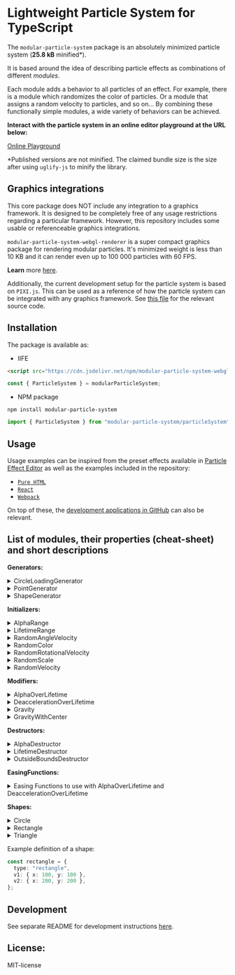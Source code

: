 <!---
This README is displayed in the front page of GitHub page
--->

# Lightweight Particle System for TypeScript

The `modular-particle-system` package is an absolutely minimized particle system (**25.8 kB** minified\*).

It is based around the idea of describing particle effects as combinations of different _modules_.

Each module adds a behavior to all particles of an effect.
For example, there is a module which randomizes the color of particles.
Or a module that assigns a random velocity to particles, and so on...
By combining these functionally simple modules, a wide variety of behaviors can be achieved.

**Interact with the particle system in an online editor playground at the URL below:**

[Online Playground](https://risto-paasivirta.github.io/ParticleSystem/)

\*Published versions are not minified. The claimed bundle size is the size after using `uglify-js` to minify the library.

## Graphics integrations

This core package does NOT include any integration to a graphics framework.
It is designed to be completely free of any usage restrictions regarding a particular framework. However, this repository includes some usable or referenceable graphics integrations.

`modular-particle-system-webgl-renderer` is a super compact graphics package for rendering modular particles. It's minimized weight is less than 10 KB and it can render even up to 100 000 particles with 60 FPS.

**Learn** more [here](./modular-particle-system-webgl-renderer/README.md).

Additionally, the current development setup for the particle system is based on `PIXI.js`. This can be used as a reference of how the particle system can be integrated with any graphics framework. See [this file](https://github.com/Risto-Paasivirta/ParticleSystem/tree/master/playground/apps/helpers/renderer/renderer.ts) for the relevant source code.

## Installation

The package is available as:

- IIFE

```html
<script src="https://cdn.jsdelivr.net/npm/modular-particle-system-webgl-renderer@1.3.0/index.iife.js"></script>
```

```js
const { ParticleSystem } = modularParticleSystem;
```

- NPM package

`npm install modular-particle-system`

```js
import { ParticleSystem } from "modular-particle-system/particleSystem";
```

## Usage

Usage examples can be inspired from the preset effects available in [Particle Effect Editor](https://risto-paasivirta.github.io/ParticleSystem/) as well as the examples included in the repository:

- [`Pure HTML`](./examples/pure-html/README.md)
- [`React`](./examples/create-react-app/README.md)
- [`Webpack`](./examples/webpack/README.md)

On top of these, the [development applications in GitHub](https://github.com/Risto-Paasivirta/ParticleSystem/tree/master/playground/apps) can also be relevant.

## List of modules, their properties (cheat-sheet) and short descriptions

**Generators:**

<details><summary>CircleLoadingGenerator</summary>

- `interval: number`
- `bursts: Burst[]`
- `center: Position`
- `radius: number`
- `nextParticleAngle: number`
- `angleStep: number`  
  Generates particles in a way like loading animation. The particles move along the circumference of the circle. Interval of generating particles, position and radius of circle, the angle between the particles and anglestep can be changed with given properties above.

</details>

<details><summary>PointGenerator</summary>

- `interval: number`
- `bursts: Burst[]`
- `position: Position`  
  Generates particles from a single point. Interval and position of PointGenerator can be changed with given properties above

</details>

<details><summary>ShapeGenerator</summary>

- `interval: number`
- `bursts: Burst[]`
- `shape: Shape`
- `edgesOnly: Boolean`
Generates particles inside a chosen shape. Interval generating particles and shape of ShapeGenerator can be changed with given properties above. The shape affects the shape of the region in which the particles can be generated.
</details>

**Initializers:**

<details><summary>AlphaRange</summary>

- `min: number`
- `max: number`  
  Gives random degree of transparency between given min and max values.

</details>

<details><summary>LifetimeRange</summary>

- `min: number`
- `max: number`  
  Gives random lifetime range between min and max values as seconds.

</details>

<details><summary>RandomAngleVelocity</summary>

- `min: number`
- `max: number`  
  Gives random angle to velocity. Do not use with RandomVelocity.

</details>

<details><summary>RandomColor</summary>

- `palette: Color[]`  
  Gives random color between given RGB values in matrix.

</details>

<details><summary>RandomRotationalVelocity</summary>

- `min: number`
- `max: number`  
  Gives random rotational spinning velocity between given min and max values. Units are radians/second.

</details>

<details><summary>RandomScale</summary>

- `min: number`
- `max: number`  
  Scales size of particles between given min and max values.

</details>

<details><summary>RandomVelocity</summary>

- `randomX: Range`
- `randomY: Range`  
  Gives velocity between given values. The values are divided into minimum and maximum values in the x and y directions. Do not use with RandomAngleVelocity.

</details>

**Modifiers:**

<details><summary>AlphaOverLifetime</summary>

- `easing: EasingFunction`  
  Changes how transparency changes, for example fading or blinking animation.

</details>

<details><summary>DeaccelerationOverLifetime</summary>

- `easing: EasingFunction`  
  Decreases velocity of a particle over its lifetime.

</details>

<details><summary>Gravity</summary>

- `strength: number`  
  Gives one way gravity to particles.

</details>

<details><summary>GravityWithCenter</summary>

- `strength: number`
- `center: position`
- `maxPullStrengthDistance: number`
- `maxPullStrengthMultiplier: number`
- `minPullStrengthDistance: number`
- `minPullStrengthMultipler: number`  
  Gives planetary gravitation to particles based on given values.

</details>

**Destructors:**

<details><summary>AlphaDestructor</summary>

Destroys particles which alpha value is less or equal to zero.

</details>

<details><summary>LifetimeDestructor</summary>

Destroys particles which lifetime value is more or equal to particle lifetime.

</details>

<details><summary>OutsideBoundsDestructor</summary>

- `bounds: Shape`  
  Destroys particles when they are positioned outside a shape.

</details>

**EasingFunctions:**

<details><summary>Easing Functions to use with AlphaOverLifetime and DeaccelerationOverLifetime </summary>

- `EasingFunctions.linear`
- `EasingFunctions.easeOutSine`
- `EasingFunctions.easeOutCubic`
- `EasingFunctions.easeOutExpo`
- `EasingFunctions.easeOutCirc`
- `EasingFunctions.easeOutBack`
- `EasingFunctions.easeElastic`
  These are based on mathematical formulas that can be used to fade the color of the particles and slow down the speed of the particles, for example. EasingFunctions can be used with AlphaOverLifetime and DeaccelerationOverLifetime.

</details>

**Shapes:**

<details><summary>Circle</summary>

- `type: "circle"`
- `center: Position`
- `radius: number`

</details>

<details><summary>Rectangle</summary>

- `type: "rectangle"`
- `v1: Position`
- `v2: Position`

</details>

<details><summary>Triangle</summary>

- `type: "triangle"`
- `v1: Position`
- `v2: Position`
- `v3: Position`

</details>

Example definition of a shape:

```ts
const rectangle = {
  type: "rectangle",
  v1: { x: 100, y: 100 },
  v2: { x: 200, y: 200 },
};
```

## Development

See separate README for development instructions [here](https://github.com/Risto-Paasivirta/ParticleSystem/blob/master/README-dev.md).

## License:

MIT-license
